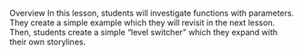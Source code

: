 Overview
In this lesson, students will investigate functions with parameters. They create a simple example which they will revisit in the next lesson. Then, students create a simple “level switcher” which they expand with their own storylines.
